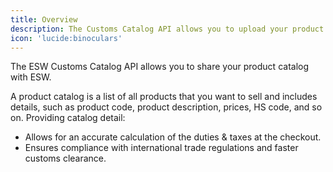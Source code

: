 ```yaml
---
title: Overview
description: The Customs Catalog API allows you to upload your product catalog to the ESW platform, ensuring accurate duty and tax calculations at checkout and compliance with international trade regulations.
icon: 'lucide:binoculars'
---
```


The ESW Customs Catalog API allows you to share your product catalog with ESW.

A product catalog is a list of all products that you want to sell and includes details, such as product code, product description, prices, HS code, and so on. Providing catalog detail:

<ul class="list-none pl-6 space-y-2">
  <li class="relative before:content-['•'] before:absolute before:-left-4 before:text-teal-500">
    Allows for an accurate calculation of the duties &amp; taxes at the checkout.
  </li>
  <li class="relative before:content-['•'] before:absolute before:-left-4 before:text-teal-500">
    Ensures compliance with international trade regulations and faster customs clearance.
  </li>
</ul>

